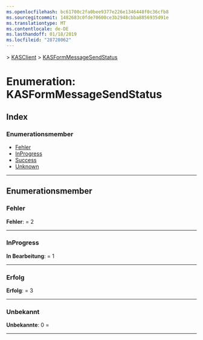 ```yaml
---
ms.openlocfilehash: bc61700c2fa0bee9377e226e1346448f0c36cfb8
ms.sourcegitcommit: 1482683c0fde70600ce3b2948cbba8856935d91e
ms.translationtype: MT
ms.contentlocale: de-DE
ms.lasthandoff: 01/18/2019
ms.locfileid: "28728062"
---
```

[](../README.md) > [KASClient](../modules/kasclient.md) > [KASFormMessageSendStatus](../enums/kasclient.kasformmessagesendstatus.md)

# <a name="enumeration-kasformmessagesendstatus"></a>Enumeration: KASFormMessageSendStatus

## <a name="index"></a>Index 

### <a name="enumeration-members"></a>Enumerationsmember

* [Fehler](kasclient.kasformmessagesendstatus.md#error)
* [InProgress](kasclient.kasformmessagesendstatus.md#inprogress)
* [Success](kasclient.kasformmessagesendstatus.md#success)
* [Unknown](kasclient.kasformmessagesendstatus.md#unknown)

---

## <a name="enumeration-members"></a>Enumerationsmember

<a id="error"></a>

###  <a name="error"></a>Fehler

**Fehler**: = 2

___

<a id="inprogress"></a>

###  <a name="inprogress"></a>InProgress

**In Bearbeitung**: = 1

___

<a id="success"></a>

###  <a name="success"></a>Erfolg

**Erfolg**: = 3

___

<a id="unknown"></a>

###  <a name="unknown"></a>Unbekannt

**Unbekannte**: 0 =

___

